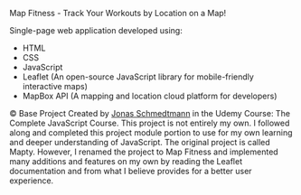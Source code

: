 Map Fitness - Track Your Workouts by Location on a Map!

Single-page web application developed using:

- HTML
- CSS
- JavaScript
- Leaflet (An open-source JavaScript library for mobile-friendly interactive maps)
- MapBox API (A mapping and location cloud platform for developers)


<p class="copyright">
    &copy; Base Project Created by
    <a class="twitter-link" target="_blank" href="https://twitter.com/jonasschmedtman">Jonas Schmedtmann</a> in the
    Udemy Course: The Complete JavaScript Course. This project is not entirely my own. I followed along and completed this project module               portion to use for my own learning and deeper understanding of JavaScript. The original project is called Mapty. However, I renamed the project     to Map Fitness and implemented many additions and features on my own by reading the Leaflet documentation and from what I believe provides for      a better user experience.
</p>
